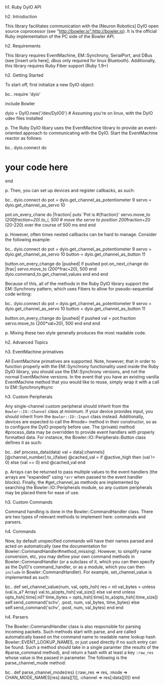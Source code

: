 h1. Ruby DyIO API

h2. Introduction

This library facilitates communication with the [Neuron Robotics] DyIO open source coprocessor (see "http://bowler.io":http://bowler.io).  It is the official Ruby implementation of the
PC side of the Bowler API.

h2. Requirements

This library requires EventMachine, EM::Synchrony, SerialPort, and DBus (see [insert urls here], dbus only required for linux Bluetooth).  Additionally, this library requires Ruby Fiber support
(Ruby 1.9+)

h2. Getting Started

To start off, first initialize a new DyIO object:

bc.. require 'dyio'

include Bowler

dyio = DyIO.new('/dev/DyIO0') # Assuming you're on linux, with the DyIO udev files installed

p. The Ruby DyIO libary uses the EventMachine library to provide an event-oriented approach to communicating with the DyIO.  Start the EventMachine reactor as follows:

bc.. dyio.connect do
  # your code here
end

p. Then, you can set up devices and register callbacks, as such:

bc.. dyio.connect do
  pot = dyio.get_channel_as_potentiometer 9
  servo = dyio.get_channel_as_servo 10

  pot.on_every_chane do |fraction|
    puts 'Pot is #{fraction}'
    servo.move_to (200*fraction+20).to_i, 500 # move the servo to position 200*fraction+20 (20-220) over the course of 500 ms
  end
end

p. However, often times nested callbacks can be hard to manage. Consider the following example:

bc.. dyio.connect do
  pot = dyio.get_channel_as_potentiometer 9
  servo = dyio.get_channel_as_servo 10
  button = dyio.get_channel_as_button 11

  button.on_every_change do |pushed|
    if pushed
      pot.on_next_change do |frac|
        servo.move_to (200*frac+20), 500
      end
      dyio.command_to.get_channel_values
    end
  end
end

Because of this, all of the methods in the Ruby DyIO library support the EM::Synchrony pattern, which uses Fibers to allow for pseudo-sequential code writing:

bc.. dyio.connect do
  pot = dyio.get_channel_as_potentiometer 9
  servo = dyio.get_channel_as_servo 10
  button = dyio.get_channel_as_button 11

  button.on_every_change do |pushed|
    if pushed
      val = pot.fraction
      servo.move_to (200*val+20), 500
    end
  end
end

p. Mixing these two style generally produces the most readable code.

h2. Advanced Topics

h3. EventMachine primatives

All EventMachine primatives are supported.  Note, however, that in order to function properly with the EM::Synchrony functionality used inside the Ruby DyIO library, you should use the EM::Synchrony versions, and not the normal EventMachine versions.  In the event that you have an existing vanilla EventMachine method that you would like to reuse, simply wrap it with a call to EM::Synchrony#sync

h3. Custom Peripherals

Any single-channel custom peripheral should inherit from the `Bowler::IO::Channel` class at minimum.  If your device provides input, you should inherit from the `Bowler::IO::Input` class instead.  Additionally, devices are expected to call the #mode= method in their constructor, so as to configure the DyIO properly before use.  The (private) method #process_data may be overridden to provide event handlers with properly formatted data.  For instance, the Bowler::IO::Peripherals::Button class defines it as such:

bc.. def process_data(data)
  val = data[:channels][@channel_number].to_i(false)
  @cached_val = if @active_high then (val != 0) else (val == 0) end
  @cached_val
end

p. Arrays can be returned to pass multiple values to the event handlers (the arrays are "expanded" using `*arr` when passed to the event handler blocks).  Finally, the #get_channel_as methods are implemented by searching the Bowler::IO::Peripherals module, so any custom peripherals may be placed there for ease of use.

h3. Custom Commands

Command handling is done in the Bowler::CommandHandler class.  There are two types of relevant methods to implement here: commands and parsers.

h4. Commands

Now, by default unspecified commands will have their names parsed and acted on automatically (see the documentation for Bowler::CommandHandler#method_missing).  However, to simplify name conversion, etc, you may define your own command methods in Bowler::CommandHandler (or a subclass of it, which you can then specify as the DyIO's command_handler, or as a module, which you can then `include` in Bowler::CommandHandler).  For example, set_channel_value is implemented as such:

bc.. def set_channel_value(num, val, opts_hsh)
    res = nil
    val_bytes = unless (val.is_a? Array)
                val.to_a(opts_hsh[:val_size])
              else
                val
              end
    unless opts_hsh[:time].nil?
      time_bytes = opts_hsh[:time].to_a(opts_hsh[:time_size])
      self.send_command('schv', :post, num, val_bytes, time_bytes)
    else
      self.send_command('schv', :post, num, val_bytes)
    end
end 

h4. Parsers

The Bowler::CommandHandler class is also responsible for parsing incoming packets.  Such methods
start with parse, and are called automatically based on the command name to readable name lookup hash Bowler::EVENT_LOOKUP_NAMES, or just used directly if no such entry can be found.  Such a method should take in a single paramter (the results of the #parse_command method), and return a hash with at least a key `:raw_res` whose value is the passed in parameter.  The following is the parse_channel_mode method:

bc.. def parse_channel_mode(res)
  {:raw_res => res, :mode => CHAN_MODE_NAMES[res[:data][1]], :channel => res[:data][0]}
end
